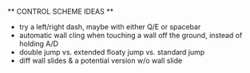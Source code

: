 
** CONTROL SCHEME IDEAS **

-  try a left/right dash, maybe with either Q/E or spacebar
-  automatic wall cling when touching a wall off the ground, instead of holding A/D
-  double jump vs. extended floaty jump vs. standard jump
-  diff wall slides & a potential version w/o wall slide